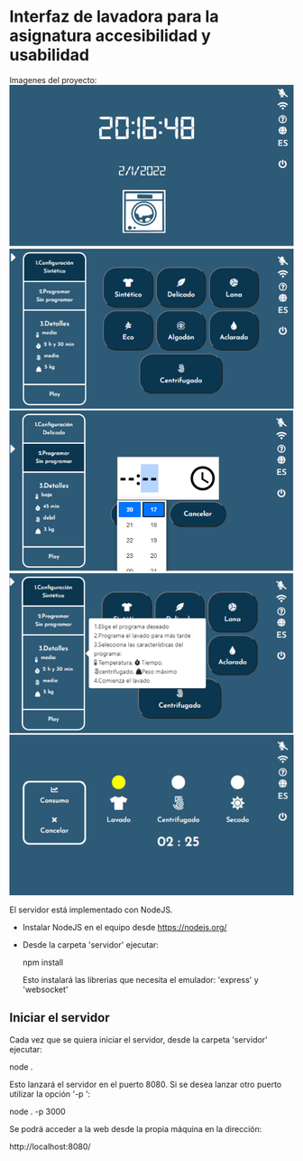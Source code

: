 # Interfaz de lavadora para la asignatura accesibilidad y usabilidad

Imagenes del proyecto:
<br>
<img src="imagenes/index.PNG" />
<img src="imagenes/home.PNG" />
<img src="imagenes/elegir hora.PNG" />
<img src="imagenes/instrucciones.PNG" />
<img src="imagenes/proceso.PNG" />



El servidor está implementado con NodeJS.

* Instalar NodeJS en el equipo desde https://nodejs.org/
* Desde la carpeta 'servidor' ejecutar:

  npm install

  Esto instalará las librerias que necesita el emulador: 'express' y 'websocket'



Iniciar el servidor
-------------------

Cada vez que se quiera iniciar el servidor, desde la carpeta 'servidor' ejecutar:

node .

Esto lanzará el servidor en el puerto 8080.
Si se desea lanzar otro puerto utilizar la opción '-p <puerto>':

node . -p 3000

Se podrá acceder a la web desde la propia máquina en la dirección:

http://localhost:8080/

